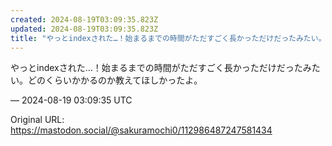 ```yaml
---
created: 2024-08-19T03:09:35.823Z
updated: 2024-08-19T03:09:35.823Z
title: "やっとindexされた…！始まるまでの時間がただすごく長かっただけだったみたい。[...]"
---
```


<p>やっとindexされた…！始まるまでの時間がただすごく長かっただけだったみたい。どのくらいかかるのか教えてほしかったよ。</p>

&mdash; 2024-08-19 03:09:35 UTC

Original URL: https://mastodon.social/@sakuramochi0/112986487247581434
